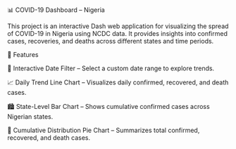 📊 COVID-19 Dashboard – Nigeria

This project is an interactive Dash web application for visualizing the spread of COVID-19 in Nigeria using NCDC data.
It provides insights into confirmed cases, recoveries, and deaths across different states and time periods.

🚀 Features

📅 Interactive Date Filter – Select a custom date range to explore trends.

📈 Daily Trend Line Chart – Visualizes daily confirmed, recovered, and death cases.

🏙️ State-Level Bar Chart – Shows cumulative confirmed cases across Nigerian states.

🥧 Cumulative Distribution Pie Chart – Summarizes total confirmed, recovered, and death cases.